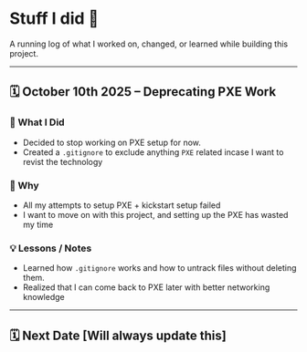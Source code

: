 # Stuff I did 🧠

A running log of what I worked on, changed, or learned while building this project.

---

## 🗓️ October 10th 2025 – Deprecating PXE Work
### 🧩 What I Did
- Decided to stop working on PXE setup for now.
- Created a `.gitignore` to exclude anything `PXE` related incase I want to revist the technology

### 🧠 Why
- All my attempts to setup PXE + kickstart setup failed
- I want to move on with this project, and setting up the PXE has wasted my time

### 💡 Lessons / Notes
- Learned how `.gitignore` works and how to untrack files without deleting them.
- Realized that I can come back to PXE later with better networking knowledge

---

## 🗓️ Next Date [Will always update this]

